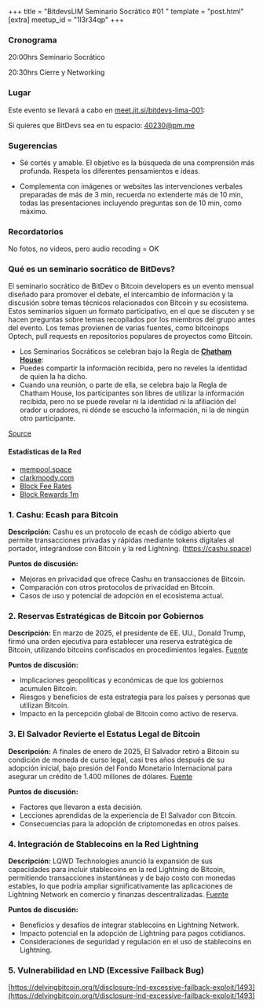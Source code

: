 +++
title = "BitdevsLIM Seminario Socrático #01 "
template = "post.html"
[extra]
meetup_id = "1l3r34qp"
+++

### Cronograma

20:00hrs Seminario Socrático

20:30hrs Cierre y Networking


### Lugar

Este evento se llevará a cabo en [meet.jit.si/bitdevs-lima-001](https://meet.jit.si/bitdevs-lima-001):

Si quieres que BitDevs sea en tu espacio:  [40230@pm.me](mailto:40230@pm.me)

### Sugerencias

- Sé cortés y amable. El objetivo es la búsqueda de una comprensión más profunda. Respeta los diferentes pensamientos e ideas.

- Complementa con imágenes or websites las intervenciones verbales preparadas de más de 3 min, recuerda no extenderte más de 10 min, todas las presentaciones incluyendo preguntas son de 10 min, como máximo.

### Recordatorios

No fotos, no videos, pero audio recoding = OK


### Qué es un seminario socrático de BitDevs?

El seminario socrático de BitDev o Bitcoin developers es un evento mensual diseñado para promover el debate, el intercambio de información y la discusión sobre temas técnicos relacionados con Bitcoin y su ecosistema. Estos seminarios siguen un formato participativo, en el que se discuten y se hacen preguntas sobre temas recopilados por los miembros del grupo antes del evento.
Los temas provienen de varias fuentes, como bitcoinops Optech, pull requests en repositorios populares de proyectos como Bitcoin.


- Los Seminarios Socráticos se celebran bajo la Regla de **[Chatham House](https://www.chathamhouse.org/about-us/chatham-house-rule)**:
- Puedes compartir la información recibida, pero no reveles la identidad de quien la ha dicho.
- Cuando una reunión, o parte de ella, se celebra bajo la Regla de Chatham House, los participantes son libres de utilizar la información recibida, pero no se puede revelar ni la identidad ni la afiliación del orador u oradores, ni dónde se escuchó la información, ni la de ningún otro participante.


[Source](https://bitdevs.org/running-a-great-socratic-seminar/)

#### Estadísticas de la Red
- [mempool.space](https://mempool.space/)
- [clarkmoody.com](https://bitcoin.clarkmoody.com/dashboard/)
- [Block Fee Rates](https://mempool.space/graphs/mining/block-fee-rates#1m)
- [Block Rewards 1m](https://mempool.space/graphs/mining/block-rewards#1m)

### 1. Cashu: Ecash para Bitcoin

**Descripción:**
Cashu es un protocolo de ecash de código abierto que permite transacciones privadas y rápidas mediante tokens digitales al portador, integrándose con Bitcoin y la red Lightning. (https://cashu.space)

**Puntos de discusión:**
- Mejoras en privacidad que ofrece Cashu en transacciones de Bitcoin.
- Comparación con otros protocolos de privacidad en Bitcoin.
- Casos de uso y potencial de adopción en el ecosistema actual.

### 2. Reservas Estratégicas de Bitcoin por Gobiernos

**Descripción:**
En marzo de 2025, el presidente de EE. UU., Donald Trump, firmó una orden ejecutiva para establecer una reserva estratégica de Bitcoin, utilizando bitcoins confiscados en procedimientos legales. [Fuente](https://markets.businessinsider.com/news/currencies/donald-trump-strategic-cryptocurrency-reserve-executive-order-bitcoin-price-2025-3?utm_source=copy-link&utm_medium=referral&utm_content=topbar)

**Puntos de discusión:**
- Implicaciones geopolíticas y económicas de que los gobiernos acumulen Bitcoin.
- Riesgos y beneficios de esta estrategia para los países y personas que utilizan Bitcoin.
- Impacto en la percepción global de Bitcoin como activo de reserva.

### 3. El Salvador Revierte el Estatus Legal de Bitcoin

**Descripción:**
A finales de enero de 2025, El Salvador retiró a Bitcoin su condición de moneda de curso legal, casi tres años después de su adopción inicial, bajo presión del Fondo Monetario Internacional para asegurar un crédito de 1.400 millones de dólares. [Fuente](https://elpais.com/america/2025-01-30/bukele-da-marcha-atras-y-retira-al-bitcoin-la-condicion-de-moneda-legal-en-el-salvador.html)

**Puntos de discusión:**
- Factores que llevaron a esta decisión.
- Lecciones aprendidas de la experiencia de El Salvador con Bitcoin.
- Consecuencias para la adopción de criptomonedas en otros países.

### 4. Integración de Stablecoins en la Red Lightning

**Descripción:**
LQWD Technologies anunció la expansión de sus capacidades para incluir stablecoins en la red Lightning de Bitcoin, permitiendo transacciones instantáneas y de bajo costo con monedas estables, lo que podría ampliar significativamente las aplicaciones de Lightning Network en comercio y finanzas descentralizadas. [Fuente](https://lqwdtech.com/2025/lqwd-technologies-announces-expansion-of-stablecoin-capabilities-and-welcomes-tethers-integration-with-lightning-network/Z)

**Puntos de discusión:**
- Beneficios y desafíos de integrar stablecoins en Lightning Network.
- Impacto potencial en la adopción de Lightning para pagos cotidianos.
- Consideraciones de seguridad y regulación en el uso de stablecoins en Lightning.

### 5. Vulnerabilidad en LND (Excessive Failback Bug)
[https://delvingbitcoin.org/t/disclosure-lnd-excessive-failback-exploit/1493](https://delvingbitcoin.org/t/disclosure-lnd-excessive-failback-exploit/1493)
